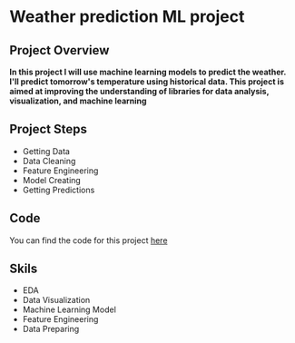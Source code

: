 # Weather prediction ML project

## Project Overview

**In this project I will use machine learning models to predict the weather. I'll predict tomorrow's temperature using historical data. This project is aimed at improving the understanding of libraries for data analysis, visualization, and machine learning**

## Project Steps

- Getting Data
- Data Cleaning
- Feature Engineering
- Model Creating
- Getting Predictions

## Code

You can find the code for this project [here](https://github.com/densivanov/data_analytics_projects/blob/main/weather_pred_project/weather_predictions.ipynb)

## Skils 

- EDA
- Data Visualization
- Machine Learning Model
- Feature Engineering
- Data Preparing
